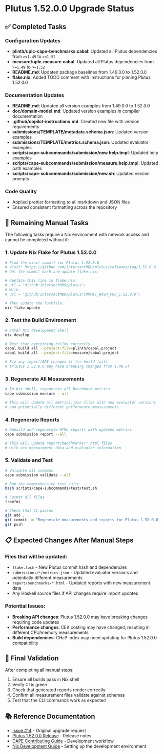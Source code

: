 # Plutus 1.52.0.0 Upgrade Status

## ✅ Completed Tasks

### Configuration Updates
- **plinth/uplc-cape-benchmarks.cabal**: Updated all Plutus dependencies from `>=1.49` to `>=1.52`
- **measure/uplc-measure.cabal**: Updated all Plutus dependencies from `>=1.49` to `>=1.52`
- **README.md**: Updated package baselines from 1.49.0.0 to 1.52.0.0
- **flake.nix**: Added TODO comment with instructions for pinning Plutus 1.52.0.0

### Documentation Updates  
- **README.md**: Updated all version examples from 1.49.0.0 to 1.52.0.0
- **doc/domain-model.md**: Updated version examples in compiler documentation
- **.github/copilot-instructions.md**: Created new file with version requirements
- **submissions/TEMPLATE/metadata.schema.json**: Updated version examples
- **submissions/TEMPLATE/metrics.schema.json**: Updated evaluator examples
- **scripts/cape-subcommands/submission/new.help.tmpl**: Updated help examples
- **scripts/cape-subcommands/submission/measure.help.tmpl**: Updated path examples
- **scripts/cape-subcommands/submission/new.sh**: Updated version prompts

### Code Quality
- Applied prettier formatting to all markdown and JSON files
- Ensured consistent formatting across the repository

## 🔄 Remaining Manual Tasks

The following tasks require a Nix environment with network access and cannot be completed without it:

### 1. Update Nix Flake for Plutus 1.52.0.0

```bash
# Find the exact commit for Plutus 1.52.0.0
# Visit: https://github.com/IntersectMBO/plutus/releases/tag/1.52.0.0
# Get the commit hash and update flake.nix:

# Replace this line in flake.nix:
# url = "github:IntersectMBO/plutus";
# With:
# url = "github:IntersectMBO/plutus/COMMIT_HASH_FOR_1.52.0.0";

# Then update the lockfile:
nix flake update
```

### 2. Test the Build Environment

```bash
# Enter Nix development shell
nix develop

# Test that everything builds correctly
cabal build all --project-file=plinth/cabal.project
cabal build all --project-file=measure/cabal.project

# Fix any import/API changes if the build fails
# (Plutus 1.52.0.0 may have breaking changes from 1.49.x)
```

### 3. Regenerate All Measurements

```bash
# In Nix shell, regenerate all benchmark metrics
cape submission measure --all

# This will update all metrics.json files with new evaluator versions
# and potentially different performance measurements
```

### 4. Regenerate Reports

```bash
# Rebuild and regenerate HTML reports with updated metrics
cape submission report --all

# This will update report/benchmarks/*.html files
# with new measurement data and evaluator information
```

### 5. Validate and Test

```bash
# Validate all schemas
cape submission validate --all

# Run the comprehensive test suite
bash scripts/cape-subcommands/test/test.sh

# Format all files
treefmt

# Check that CI passes
git add .
git commit -m "Regenerate measurements and reports for Plutus 1.52.0.0"
git push
```

## 📋 Expected Changes After Manual Steps

### Files that will be updated:
- `flake.lock` - New Plutus commit hash and dependencies
- `submissions/*/metrics.json` - Updated evaluator versions and potentially different measurements
- `report/benchmarks/*.html` - Updated reports with new measurement data
- Any Haskell source files if API changes require import updates

### Potential Issues:
- **Breaking API changes**: Plutus 1.52.0.0 may have breaking changes requiring code updates
- **Performance changes**: CEK costing may have changed, resulting in different CPU/memory measurements
- **Build dependencies**: CHaP index may need updating for Plutus 1.52.0.0 compatibility

## 🎯 Final Validation

After completing all manual steps:

1. Ensure all builds pass in Nix shell
2. Verify CI is green 
3. Check that generated reports render correctly
4. Confirm all measurement files validate against schemas
5. Test that the CLI commands work as expected

## 📚 Reference Documentation

- [Issue #14](https://github.com/IntersectMBO/UPLC-CAPE/issues/14) - Original upgrade request
- [Plutus 1.52.0.0 Release](https://github.com/IntersectMBO/plutus/releases/tag/1.52.0.0) - Release notes
- [CAPE Contributing Guide](CONTRIBUTING.md) - Development workflow
- [Nix Development Guide](README.md#quick-start) - Setting up the development environment